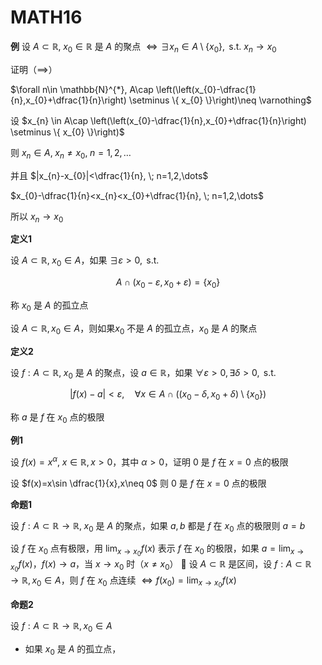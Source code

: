 # MATH16

**例** 设 $A\subset \mathbb{R}, \; x_{0}\in \mathbb{R}$ 是 $A$ 的聚点 $\iff \exists x_{n}\in A\setminus \{ x_{0} \},\text{ s.t. } x_{n}\to x_{0}$

证明（$\implies$）

$\forall n\in \mathbb{N}^{*}, A\cap \left(\left(x_{0}-\dfrac{1}{n},x_{0}+\dfrac{1}{n}\right) \setminus \{  x_{0} \}\right)\neq \varnothing$

设 $x_{n} \in A\cap \left(\left(x_{0}-\dfrac{1}{n},x_{0}+\dfrac{1}{n}\right) \setminus \{  x_{0} \}\right)$

则 $x_{n}\in A,\; x_{n}\neq x_{0}, \; n=1,2,\dots$

并且 $|x_{n}-x_{0}|<\dfrac{1}{n}, \; n=1,2,\dots$

$x_{0}-\dfrac{1}{n}<x_{n}<x_{0}+\dfrac{1}{n}, \; n=1,2,\dots$

所以 $x_{n}\to x_{0}$

**定义1**

设 $A\subset \mathbb{R},\;x_{0}\in A$，如果 $\exists \varepsilon>0,\text{ s.t. }$

$$
A\cap (x_{0}-\varepsilon,x_{0}+\varepsilon)=\{ x_{0} \} 
$$

称 $x_{0}$ 是 $A$ 的孤立点

设 $A\subset \mathbb{R}, x_{0}\in A$，则如果$x_{0}$ 不是 $A$ 的孤立点，$x_{0}$ 是 $A$ 的聚点

**定义2**

设 $f:A\subset \mathbb{R},\;x_{0}$ 是 $A$ 的聚点，设 $a\in \mathbb{R}$，如果 $\forall \varepsilon>0, \exists\delta>0,\text{ s.t. }$

$$
|f(x)-a|<\varepsilon, \quad \forall x \in A\cap ((x_{0}-\delta,x_{0}+\delta)\setminus \{ x_{0} \})
$$

称 $a$ 是 $f$ 在 $x_{0}$ 点的极限

**例1**

设 $f(x)=x^{\alpha}, \; x \in \mathbb{R} , x>0$，其中 $\alpha>0$，证明 $0$ 是 $f$ 在 $x=0$ 点的极限

设 $f(x)=x\sin \dfrac{1}{x},x\neq 0$ 则 $0$ 是 $f$ 在 $x=0$ 点的极限

**命题1**

设 $f:A\subset \mathbb{R}\to \mathbb{R},\;x_{0}$ 是 $A$ 的聚点，如果 $a,b$ 都是 $f$ 在 $x_{0}$ 点的极限则 $a=b$

设 $f$ 在 $x_{0}$ 点有极限，用 $\lim_{ x \to x_{0}} f(x)$ 表示 $f$ 在 $x_{0}$ 的极限，如果 $a=\lim_{ x \to x_{0} }f(x)$，$f(x)\to a$，当 $x\to x_{0}$ 时（$x\ne x_{0}$）

设 $A\subset \mathbb{R}$ 是区间，设 $f:A\subset \mathbb{R}\to \mathbb{R},x_{0}\in A$，则 $f$ 在 $x_{0}$ 点连续 $\iff f(x_{0})= \lim_{ x \to x_{0} }f(x)$

**命题2**

设 $f:A\subset \mathbb{R}\to \mathbb{R},x_{0}\in A$

- 如果 $x_{0}$ 是 $A$ 的孤立点，